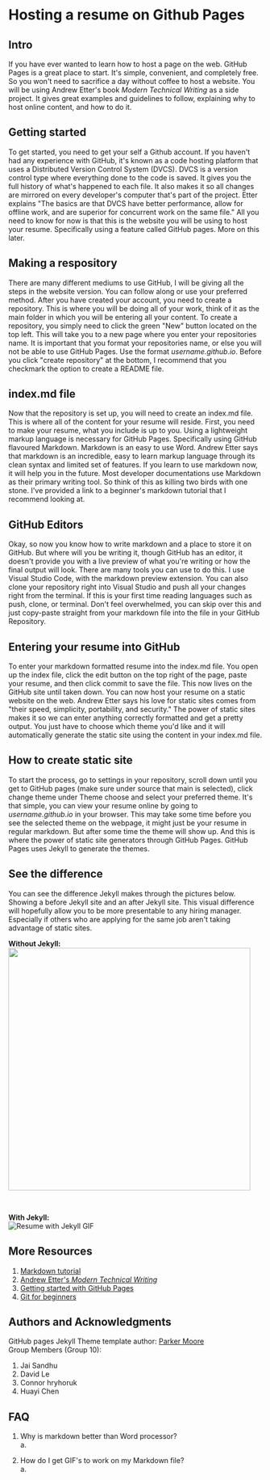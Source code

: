 # Hosting a resume on Github Pages

## Intro
If you have ever wanted to learn how to host a page on the web. GitHub Pages is a great place to start. It's simple, convenient, and completely free. So you won't need to sacrifice a day without coffee to host a website. You will be using Andrew Etter's book _Modern Technical Writing_ as a side project. It gives great examples and guidelines to follow, explaining why to host online content, and how to do it.  

## Getting started
To get started, you need to get your self a Github account. If you haven't had any experience with GitHub, it's known as a code hosting platform that uses a Distributed Version Control System (DVCS). DVCS is a version control type where everything done to the code is saved. It gives you the full history of what's happened to each file. It also makes it so all changes are mirrored on every developer's computer that's part of the project. Etter explains "The basics are that DVCS have better performance, allow for offline work, and are superior for concurrent work on the same file." All you need to know for now is that this is the website you will be using to host your resume. Specifically using a feature called GitHub pages. More on this later.  

## Making a respository
There are many different mediums to use GitHub, I will be giving all the steps in the website version. You can follow along or use your preferred method. After you have created your account, you need to create a repository. This is where you will be doing all of your work, think of it as the main folder in which you will be entering all your content. To create a repository, you simply need to click the green "New" button located on the top left. This will take you to a new page where you enter your repositories name. It is important that you format your repositories name, or else you will not be able to use GitHub Pages. Use the format _username.github.io</span>_. Before you click "create repository" at the bottom, I recommend that you checkmark the option to create a README file.  
## index.md<span> file
Now that the repository is set up, you will need to create an index.md file. This is where all of the content for your resume will reside. First, you need to make your resume, what you include is up to you. Using a lightweight markup language is necessary for GitHub Pages. Specifically using GitHub flavoured Markdown. Markdown is an easy to use Word. Andrew Etter says that markdown is an incredible, easy to learn markup language through its clean syntax and limited set of features. If you learn to use markdown now, it will help you in the future. Most developer documentations use Markdown as their primary writing tool. So think of this as killing two birds with one stone. I've provided a link to a beginner's markdown tutorial that I recommend looking at.  
## GitHub Editors
Okay, so now you know how to write markdown and a place to store it on GitHub. But where will you be writing it, though GitHub has an editor, it doesn't provide you with a live preview of what you're writing or how the final output will look. There are many tools you can use to do this. I use Visual Studio Code, with the markdown preview extension. You can also clone your repository right into Visual Studio and push all your changes right from the terminal. If this is your first time reading languages such as push, clone, or terminal. Don't feel overwhelmed, you can skip over this and just copy-paste straight from your markdown file into the file in your GitHub Repository.  

## Entering your resume into GitHub
To enter your markdown formatted resume into the index.md file. You open up the index file, click the edit button on the top right of the page, paste your resume, and then click commit to save the file. This now lives on the GitHub site until taken down. You can now host your resume on a static website on the web. Andrew Etter says his love for static sites comes from "their speed, simplicity, portability, and security." The power of static sites makes it so we can enter anything correctly formatted and get a pretty output. You just have to choose which theme you'd like and it will automatically generate the static site using the content in your index.md file. 
## How to create static site
To start the process, go to settings in your repository, scroll down until you get to GitHub pages (make sure under source that main is selected), click change theme under Theme choose and select your preferred theme. It's that simple, you can view your resume online by going to _<span>username.github.io<span>_ in your browser. This may take some time before you see the selected theme on the webpage, it might just be your resume in regular markdown. But after some time the theme will show up. And this is where the power of static site generators through GitHub Pages. GitHub Pages uses Jekyll to generate the themes.  
## See the difference
You can see the difference Jekyll makes through the pictures below. Showing a before Jekyll site and an after Jekyll site. This visual difference will hopefully allow you to be more presentable to any hiring manager. Especially if others who are applying for the same job aren't taking advantage of static sites.  


**Without Jekyll:**  
<img src="https://i.postimg.cc/2SBgR9tr/Capture.png" width="480">

&nbsp;  

**With Jekyll:**  
![Resume with Jekyll GIF](https://media.giphy.com/media/GCYpvQtCYQD5EBqXj5/giphy.gif)

## More Resources
1. [Markdown tutorial](https://www.markdowntutorial.com/)
2. [Andrew Etter's _Modern Technical Writing_](https://www.amazon.ca/Modern-Technical-Writing-Introduction-Documentation-ebook/dp/B01A2QL9SS)
3. [Getting started with GitHub Pages](https://pages.github.com/)
4. [Git for beginners](https://product.hubspot.com/blog/git-and-github-tutorial-for-beginners)
&nbsp;  

## Authors and Acknowledgments  
GitHub pages Jekyll Theme template author: [Parker Moore](https://github.com/parkr)  
Group Members (Group 10):
1. Jai Sandhu
2. David Le
3. Connor hryhoruk
4. Huayi Chen  

## FAQ  
1. Why is markdown better than Word processor?  
   a.

2. How do I get GIF's to work on my Markdown file?  
   a. 

